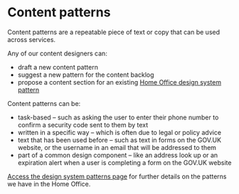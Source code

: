 Content patterns
================

Content patterns are a repeatable piece of text or copy that can be used across services.

Any of our content designers can:

-	draft a new content pattern
-	suggest a new pattern for the content backlog
-	propose a content section for an existing [Home Office design system pattern](https://design.homeoffice.gov.uk/design-system/patterns)


Content patterns can be:

-	task-based – such as asking the user to enter their phone number to confirm a security code sent to them by text
-	written in a specific way – which is often due to legal or policy advice
-	text that has been used before – such as text in forms on the GOV.UK website, or the username in an email that will be addressed to them
-	part of a common design component – like an address look up or an expiration alert when a user is completing a form on the GOV.UK website

[Access the design system patterns page](https://design.homeoffice.gov.uk/design-system/patterns) for further details on the patterns we have in the Home Office.
